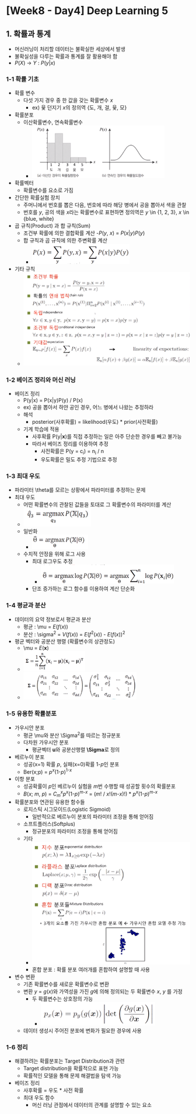 # [Week8 - Day4] Deep Learning 5

## 1. 확률과 통계
  - 머신러닝이 처리할 데이터는 불확실한 세상에서 발생
  - 불확실성을 다루는 확률과 통계를 잘 활용해야 함
  - *P*(*X*) -> *Y* : *P*(*y*|*x*)

### 1-1 확률 기초
  - 확률 변수
    - 다섯 가지 경우 중 한 값을 갖는 확률변수 *x*
      - ex) 윷 던지기 *x*의 정의역 {도, 개, 걸, 윷, 모}
  - 확률분포
    - 이산확률변수, 연속확률변수
      - ![image](image/3.png)
  - 확률벡터
    - 확률변수를 요소로 가짐
  - 간단한 확률실험 장치
    - 주머니에서 번호를 뽑은 다음, 번호에 따라 해당 병에서 공을 뽑아서 색을 관찰
    - 번호를 *y*, 공의 색을 *x*라는 확률변수로 표현하면 정의역은 *y* \in {1, 2, 3}, *x* \in {blue, white}
  - 곱 규칙(Product) 과 합 규칙(Sum)
    - 조건부 확률에 의한 결합확률 계산 
      -*P*(*y*, *x*) = *P*(*x*|*y*)*P*(*y*)
    - 합 규칙과 곱 규칙에 의한 주변확률 계산
      - ![image](image/4.png)
  - 기타 규칙
    - ![image](image/5.png)

### 1-2 베이즈 정리와 머신 러닝
  - 베이즈 정리
    - P(y|x) = P(x|y)P(y) / P(x)
    - ex) 공을 뽑아서 하얀 공인 경우, 어느 병에서 나왔는 추정하라
    - 해석
      - posterior(사후확률) = likelihood(우도) * prior(사전확률)
    - 기계 학습에 적용
      - 사후확률 P(y|**x**)를 직접 추정하는 일은 아주 단순한 경우를 빼고 불가능
      - 따라서 베이즈 정리를 이용하여 추정
        - 사전확률은 P(y = c<sub>i</sub>) = n<sub>i</sub> / n
        - 우도확률은 밀도 추정 기법으로 추정

### 1-3 최대 우도
  - 파라미터 \theta를 모르는 상황에서 파라미터를 추정하는 문제
  - 최대 우도
    - 어떤 확률변수의 관찰된 값들을 토대로 그 확률변수의 파라미터를 계산
    - ![image](image/6.png)
    - 일반화
      - ![image](image/7.png)
    - 수치적 안정을 위해 로그 사용
      - 최대 로그우도 추정 
        - ![image](image/8.png)
      - 단조 증가하는 로그 함수를 이용하여 계산 단순화

### 1-4 평균과 분산
  - 데이터의 요약 정보로서 평균과 분산
    - 평균 : \mu = *E*(*f*(*x*))
    - 분산 : \sigma<sup>2</sup> = *V*(*f*(*x*)) = *E*(*f*<sup>2</sup>(*x*)) - *E*(*f*(*x*))<sup>2</sup>
  - 평균 벡터와 공분산 행렬 (확률변수의 상관정도)
    - \mu = *E*(**x**)
    - ![image](image/9.png)
    - ![image](image/10.png) 
  
### 1-5 유용한 확률분포
  - 가우시안 분포
    - 평균 \mu와 분산 \Sigma<sup>2</sup>를 따르는 정규분포
    - 다차원 가우시안 분포
      - 평균벡터 **u**와 공분산행렬 **\Sigma**로 정의
  - 베르누이 분포
    - 성공(x=1) 확률 *p*, 실패(x=0)확률 1-*p*인 분포
    - Ber(x;p) = *p*<sup>*x*</sup>(1-*p*)<sup>1-*x*</sup>
  - 이항 분포
    - 성공확률이 *p*인 베르누이 실험을 *m*번 수행할 때 성공할 횟수의 확률분포
    - *B*(*x*; *m*, *p*) = *C*<sub>*m*</sub><sup>*x*</sup>*p*<sup>*x*</sup>(1-*p*)<sup>*m*-*x*</sup> = (*m*! / *x*!(*m*-*x*)!) * *p*<sup>*x*</sup>(1-*p*)<sup>*m*-*x* </sup>
  - 확률분포와 연관된 유용한 함수들
    - 로지스틱 시그모이드(Logistic Sigmoid)
      - 일반적으로 베르누이 분포의 파라미터 조정을 통해 얻어짐
    - 소프트플러스(Softplus)
      - 정규분포의 파라미터 조정을 통해 얻어짐
    - 기타
      - ![image](image/11.png)
      - 혼합 분포 : 확률 분포 여러개를 혼합하여 설명할 때 사용
  - 변수 변환
    - 기존 확률변수를 새로운 확률변수로 변환
    - 변환 *y* = *g*(*x*)와 가역성을 가진 *g*에 의해 정의되는 두 확률변수 *x*, *y* 를 가정
      - 두 확률변수는 상호정의 가능
        - ![image](image/12.png)
    - 데이터 생성시 주어진 분포에 변화가 필요한 경우에 사용

### 1-6 정리
  - 해결하려는 확률분포는 Target Distribution과 관련
    -  Target distribution을 확률적으로 표현 가능
    - 확률적인 모델을 통해 문제 해결법을 탐색 가능
  - 베이즈 정리
    - 사후확률 = 우도 * 사전 확률
    - 최대 우도 함수
      - 머신 러닝 관점에서 데이터의 관계를 설명할 수 있는 요소
      